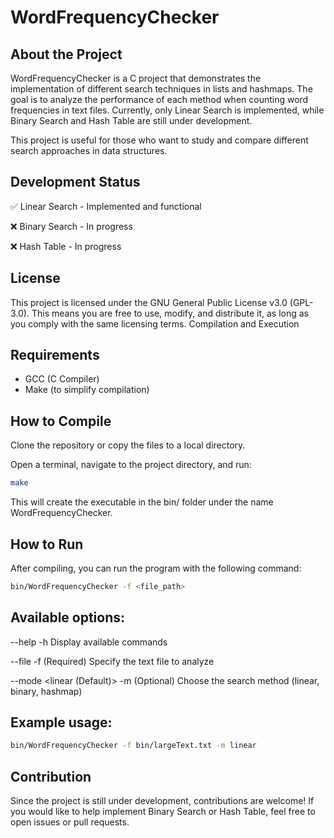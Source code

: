 # WordFrequencyChecker
## About the Project

WordFrequencyChecker is a C project that demonstrates the implementation of different search techniques in lists and hashmaps. The goal is to analyze the performance of each method when counting word frequencies in text files. Currently, only Linear Search is implemented, while Binary Search and Hash Table are still under development.

This project is useful for those who want to study and compare different search approaches in data structures.

## Development Status

✅ Linear Search - Implemented and functional

❌ Binary Search - In progress

❌ Hash Table - In progress

## License

This project is licensed under the GNU General Public License v3.0 (GPL-3.0). This means you are free to use, modify, and distribute it, as long as you comply with the same licensing terms.
Compilation and Execution

## Requirements

- GCC (C Compiler)
- Make (to simplify compilation)

## How to Compile

Clone the repository or copy the files to a local directory.

Open a terminal, navigate to the project directory, and run:

```sh
make
```

This will create the executable in the bin/ folder under the name WordFrequencyChecker.

## How to Run

After compiling, you can run the program with the following command:

```sh
bin/WordFrequencyChecker -f <file_path>
```

## Available options:

--help                     -h                   Display available commands

--file <path>              -f <path>            (Required) Specify the text file to analyze

--mode <linear (Default)>  -m <linear>          (Optional) Choose the search method (linear, binary, hashmap)

## Example usage:

```sh
bin/WordFrequencyChecker -f bin/largeText.txt -m linear
```
## Contribution

Since the project is still under development, contributions are welcome! If you would like to help implement Binary Search or Hash Table, feel free to open issues or pull requests.
